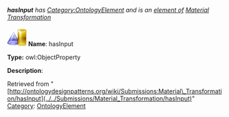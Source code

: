 ___hasInput__ has [Category:OntologyElement](../../Category/OntologyElement "Category:OntologyElement") and is an [element of](../../Property/ElementOf "Property:ElementOf") [Material Transformation](../../Submissions/Material_Transformation "Submissions:Material Transformation")_


  




[![ObjectProperty](../../images/thumb/c/c3/ObjectProperty.gif/45px-ObjectProperty.gif)](../../Image/ObjectProperty.gif "ObjectProperty")
__Name__: hasInput 


__Type:__ owl:ObjectProperty 


__Description__: 





Retrieved from "[http://ontologydesignpatterns.org/wiki/Submissions:Material\_Transformation/hasInput](../../Submissions/Material_Transformation/hasInput)"
 [Category](http://ontologydesignpatterns.org/wiki/Special:Categories "Special:Categories"): [OntologyElement](../../Category/OntologyElement "Category:OntologyElement")